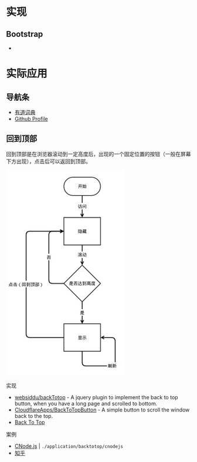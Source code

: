 # 实现
## Bootstrap
- 



# 实际应用
## 导航条

- [有道词典](http://dict.youdao.com)
- [Github Profile](https://github.com/zhbhun)

## 回到顶部
回到顶部是在浏览器滚动到一定高度后，出现的一个固定位置的按钮（一般在屏幕下方出现），点击后可以返回到顶部。


![backtotop](./.attachment/backtotop.jpg)

实现

- [websiddu/backTotop](https://github.com/websiddu/backTotop) - A jquery plugin to implement the back to top button, when you have a long page and scrolled to bottom.
- [CloudflareApps/BackToTopButton](https://github.com/CloudflareApps/BackToTopButton) - A simple button to scroll the window back to the top.
- [Back To Top](https://codyhouse.co/gem/back-to-top/)

案例

- [CNode.js](https://cnodejs.org/) | `./application/backtotop/cnodejs`
- [知乎](https://www.zhihu.com/)

